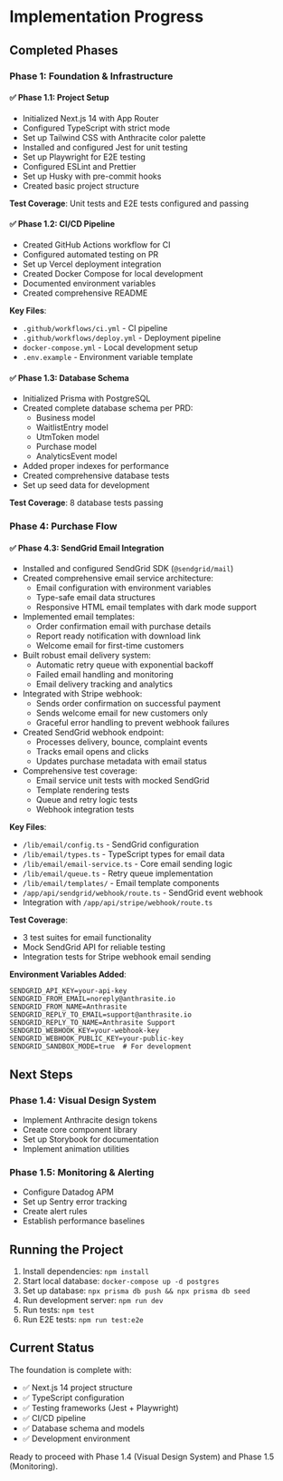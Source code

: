 # Implementation Progress

## Completed Phases

### Phase 1: Foundation & Infrastructure

#### ✅ Phase 1.1: Project Setup
- Initialized Next.js 14 with App Router
- Configured TypeScript with strict mode
- Set up Tailwind CSS with Anthracite color palette
- Installed and configured Jest for unit testing
- Set up Playwright for E2E testing
- Configured ESLint and Prettier
- Set up Husky with pre-commit hooks
- Created basic project structure

**Test Coverage**: Unit tests and E2E tests configured and passing

#### ✅ Phase 1.2: CI/CD Pipeline
- Created GitHub Actions workflow for CI
- Configured automated testing on PR
- Set up Vercel deployment integration
- Created Docker Compose for local development
- Documented environment variables
- Created comprehensive README

**Key Files**:
- `.github/workflows/ci.yml` - CI pipeline
- `.github/workflows/deploy.yml` - Deployment pipeline
- `docker-compose.yml` - Local development setup
- `.env.example` - Environment variable template

#### ✅ Phase 1.3: Database Schema
- Initialized Prisma with PostgreSQL
- Created complete database schema per PRD:
  - Business model
  - WaitlistEntry model
  - UtmToken model
  - Purchase model
  - AnalyticsEvent model
- Added proper indexes for performance
- Created comprehensive database tests
- Set up seed data for development

**Test Coverage**: 8 database tests passing

### Phase 4: Purchase Flow

#### ✅ Phase 4.3: SendGrid Email Integration
- Installed and configured SendGrid SDK (`@sendgrid/mail`)
- Created comprehensive email service architecture:
  - Email configuration with environment variables
  - Type-safe email data structures
  - Responsive HTML email templates with dark mode support
- Implemented email templates:
  - Order confirmation email with purchase details
  - Report ready notification with download link
  - Welcome email for first-time customers
- Built robust email delivery system:
  - Automatic retry queue with exponential backoff
  - Failed email handling and monitoring
  - Email delivery tracking and analytics
- Integrated with Stripe webhook:
  - Sends order confirmation on successful payment
  - Sends welcome email for new customers only
  - Graceful error handling to prevent webhook failures
- Created SendGrid webhook endpoint:
  - Processes delivery, bounce, complaint events
  - Tracks email opens and clicks
  - Updates purchase metadata with email status
- Comprehensive test coverage:
  - Email service unit tests with mocked SendGrid
  - Template rendering tests
  - Queue and retry logic tests
  - Webhook integration tests

**Key Files**:
- `/lib/email/config.ts` - SendGrid configuration
- `/lib/email/types.ts` - TypeScript types for email data
- `/lib/email/email-service.ts` - Core email sending logic
- `/lib/email/queue.ts` - Retry queue implementation
- `/lib/email/templates/` - Email template components
- `/app/api/sendgrid/webhook/route.ts` - SendGrid event webhook
- Integration with `/app/api/stripe/webhook/route.ts`

**Test Coverage**: 
- 3 test suites for email functionality
- Mock SendGrid API for reliable testing
- Integration tests for Stripe webhook email sending

**Environment Variables Added**:
```env
SENDGRID_API_KEY=your-api-key
SENDGRID_FROM_EMAIL=noreply@anthrasite.io
SENDGRID_FROM_NAME=Anthrasite
SENDGRID_REPLY_TO_EMAIL=support@anthrasite.io
SENDGRID_REPLY_TO_NAME=Anthrasite Support
SENDGRID_WEBHOOK_KEY=your-webhook-key
SENDGRID_WEBHOOK_PUBLIC_KEY=your-public-key
SENDGRID_SANDBOX_MODE=true  # For development
```

## Next Steps

### Phase 1.4: Visual Design System
- Implement Anthracite design tokens
- Create core component library
- Set up Storybook for documentation
- Implement animation utilities

### Phase 1.5: Monitoring & Alerting
- Configure Datadog APM
- Set up Sentry error tracking
- Create alert rules
- Establish performance baselines

## Running the Project

1. Install dependencies: `npm install`
2. Start local database: `docker-compose up -d postgres`
3. Set up database: `npx prisma db push && npx prisma db seed`
4. Run development server: `npm run dev`
5. Run tests: `npm test`
6. Run E2E tests: `npm run test:e2e`

## Current Status

The foundation is complete with:
- ✅ Next.js 14 project structure
- ✅ TypeScript configuration
- ✅ Testing frameworks (Jest + Playwright)
- ✅ CI/CD pipeline
- ✅ Database schema and models
- ✅ Development environment

Ready to proceed with Phase 1.4 (Visual Design System) and Phase 1.5 (Monitoring).